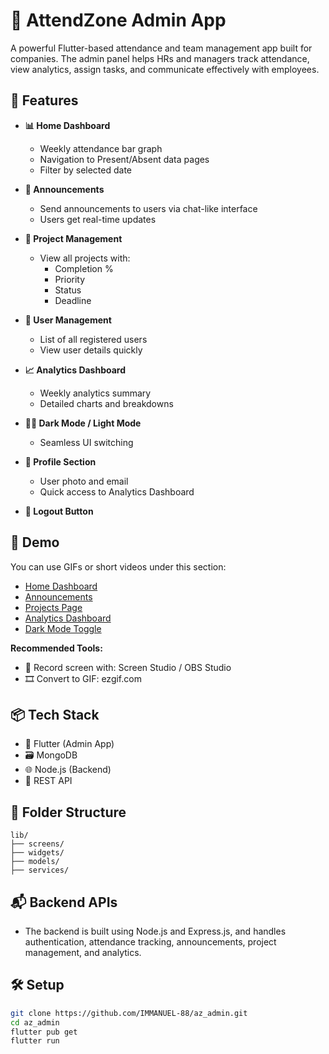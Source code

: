 # 📱 AttendZone Admin App

A powerful Flutter-based attendance and team management app built for companies. The admin panel helps HRs and managers track attendance, view analytics, assign tasks, and communicate effectively with employees.

## 🚀 Features

- **📊 Home Dashboard**
  - Weekly attendance bar graph
  - Navigation to Present/Absent data pages
  - Filter by selected date

- **📢 Announcements**
  - Send announcements to users via chat-like interface
  - Users get real-time updates

- **📁 Project Management**
  - View all projects with:
    - Completion %
    - Priority
    - Status
    - Deadline

- **👥 User Management**
  - List of all registered users
  - View user details quickly

- **📈 Analytics Dashboard**
  - Weekly analytics summary
  - Detailed charts and breakdowns

- **🌙🌞 Dark Mode / Light Mode**
  - Seamless UI switching

- **👤 Profile Section**
  - User photo and email
  - Quick access to Analytics Dashboard

- **🔐 Logout Button**

## 📸 Demo

You can use GIFs or short videos under this section:

- [Home Dashboard](demo/home.gif)
- [Announcements](demo/announcements.gif)
- [Projects Page](demo/projects.gif)
- [Analytics Dashboard](demo/analytics.gif)
- [Dark Mode Toggle](demo/dark_mode.gif)

**Recommended Tools:**
- 📱 Record screen with: Screen Studio / OBS Studio
- 🎞 Convert to GIF: ezgif.com

## 📦 Tech Stack

- 🔧 Flutter (Admin App)
- 🗃 MongoDB
- 🌐 Node.js (Backend)
- 📡 REST API

## 📁 Folder Structure

```
lib/
├── screens/
├── widgets/
├── models/
├── services/
```

## 📬 Backend APIs
- The backend is built using Node.js and Express.js, and handles authentication, attendance tracking, announcements, project management, and analytics.

## 🛠 Setup

```bash
git clone https://github.com/IMMANUEL-88/az_admin.git
cd az_admin
flutter pub get
flutter run
